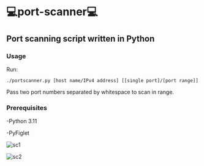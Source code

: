 # 💻port-scanner💻
## Port scanning script written in Python

### Usage
Run:

`./portscanner.py [host name/IPv4 address] [[single port]/[port range]]`

Pass two port numbers separated by whitespace to scan in range.

### Prerequisites
-Python 3.11

-PyFiglet

![sc1](https://github.com/kajtekajtek/port-scanner/assets/129865118/39edd5a1-0afa-478d-9ab2-0de555bc4301)

![sc2](https://github.com/kajtekajtek/port-scanner/assets/129865118/fd31dd63-1372-4670-858d-e06295bab90a)


